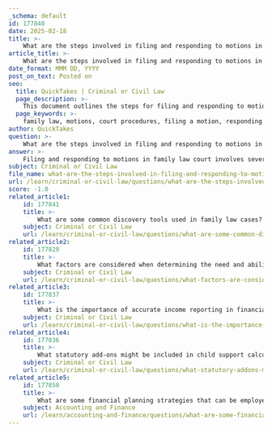 ```yaml
---
_schema: default
id: 177848
date: 2025-02-18
title: >-
    What are the steps involved in filing and responding to motions in family law court procedures?
article_title: >-
    What are the steps involved in filing and responding to motions in family law court procedures?
date_format: MMM DD, YYYY
post_on_text: Posted on
seo:
  title: QuickTakes | Criminal or Civil Law
  page_description: >-
    This document outlines the steps for filing and responding to motions in family law court, detailing the process from drafting motions to preparing for court hearings and emphasizing the importance of legal guidance and adherence to local rules.
  page_keywords: >-
    family law, motions, court procedures, filing a motion, responding to a motion, legal process, court rules, legal forms, preparation, hearings, legal advice, compliance
author: QuickTakes
question: >-
    What are the steps involved in filing and responding to motions in family law court procedures?
answer: >-
    Filing and responding to motions in family law court involves several key steps. Here’s a detailed overview of the process:\n\n### Steps to File a Motion in Family Law Court\n\n1. **Draft Your Motion**: \n   - Write a clear and concise motion that outlines your requests and the legal reasons supporting them. Ensure that all information is accurate and complete.\n\n2. **Prepare Required Forms**: \n   - Depending on your jurisdiction, you may need to complete specific forms, such as a motion cover sheet (e.g., AOC-CV-752 in North Carolina) and any other relevant documents.\n\n3. **File with the Court**: \n   - Submit your motion and any accompanying forms to the family court clerk. Be prepared to pay any required filing fees.\n\n4. **Serve Involved Parties**: \n   - Legally provide all parties involved with a copy of the motion. This must be done in accordance with court rules to ensure that the motion is binding.\n\n5. **Await Response**: \n   - After serving the motion, you will need to wait for the other party to respond, which typically must be done within a specified timeframe.\n\n### Steps to Respond to a Motion in Family Law Court\n\n1. **Review the Motion**: \n   - Carefully read the motion to understand what the other party is requesting and the reasons behind it.\n\n2. **Prepare Your Response**: \n   - Write a clear response that addresses each point made in the motion. Be direct about your legal position and include any supporting evidence or arguments.\n\n3. **File and Serve Your Response**: \n   - Submit your response to the court and ensure that the other party receives a copy. This must be done within the timeframe set by the court rules (e.g., within 10 calendar days of receiving the motion).\n\n4. **Consider Filing a Reply**: \n   - If necessary, you may file a reply to the other party's response, which typically must be done within a specific period before the hearing (e.g., at least five court days before the hearing date).\n\n5. **Prepare for the Hearing**: \n   - If a hearing is scheduled, prepare to present your case, including gathering any necessary evidence and organizing your arguments.\n\n### Additional Considerations\n\n- **Legal Guidance**: It is highly recommended to seek legal advice from an experienced family law attorney to navigate the complexities of filing and responding to motions effectively.\n- **Compliance with Local Rules**: Always ensure compliance with local court rules and procedures, as these can vary significantly by jurisdiction.\n\nBy following these steps, you can effectively navigate the process of filing and responding to motions in family law court.
subject: Criminal or Civil Law
file_name: what-are-the-steps-involved-in-filing-and-responding-to-motions-in-family-law-court-procedures.md
url: /learn/criminal-or-civil-law/questions/what-are-the-steps-involved-in-filing-and-responding-to-motions-in-family-law-court-procedures
score: -1.0
related_article1:
    id: 177841
    title: >-
        What are some common discovery tools used in family law cases?
    subject: Criminal or Civil Law
    url: /learn/criminal-or-civil-law/questions/what-are-some-common-discovery-tools-used-in-family-law-cases
related_article2:
    id: 177829
    title: >-
        What factors are considered when determining the need and ability to pay attorney's fees in family law cases?
    subject: Criminal or Civil Law
    url: /learn/criminal-or-civil-law/questions/what-factors-are-considered-when-determining-the-need-and-ability-to-pay-attorneys-fees-in-family-law-cases
related_article3:
    id: 177837
    title: >-
        What is the importance of accurate income reporting in financial affidavits?
    subject: Criminal or Civil Law
    url: /learn/criminal-or-civil-law/questions/what-is-the-importance-of-accurate-income-reporting-in-financial-affidavits
related_article4:
    id: 177836
    title: >-
        What statutory add-ons might be included in child support calculations?
    subject: Criminal or Civil Law
    url: /learn/criminal-or-civil-law/questions/what-statutory-addons-might-be-included-in-child-support-calculations
related_article5:
    id: 177850
    title: >-
        What are some financial planning strategies that can be employed during a divorce?
    subject: Accounting and Finance
    url: /learn/accounting-and-finance/questions/what-are-some-financial-planning-strategies-that-can-be-employed-during-a-divorce
---
```


&nbsp;